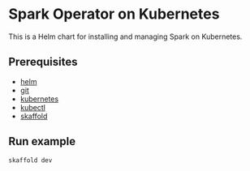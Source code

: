# Spark Operator on Kubernetes

This is a Helm chart for installing and managing Spark on Kubernetes.

## Prerequisites

- [helm](https://helm.sh/)
- [git](https://git-scm.com/)
- [kubernetes](https://kubernetes.io/)
- [kubectl](https://kubernetes.io/docs/tasks/tools/)
- [skaffold](https://skaffold.dev/)

## Run example
```
skaffold dev
```

